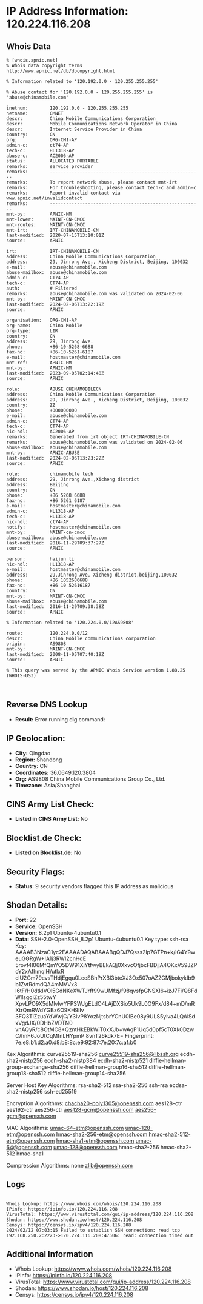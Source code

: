 # IP Address Information: 120.224.116.208

## Whois Data
```
% [whois.apnic.net]
% Whois data copyright terms    http://www.apnic.net/db/dbcopyright.html

% Information related to '120.192.0.0 - 120.255.255.255'

% Abuse contact for '120.192.0.0 - 120.255.255.255' is 'abuse@chinamobile.com'

inetnum:        120.192.0.0 - 120.255.255.255
netname:        CMNET
descr:          China Mobile Communications Corporation
descr:          Mobile Communications Network Operator in China
descr:          Internet Service Provider in China
country:        CN
org:            ORG-CM1-AP
admin-c:        ct74-AP
tech-c:         HL1318-AP
abuse-c:        AC2006-AP
status:         ALLOCATED PORTABLE
remarks:        service provider
remarks:        --------------------------------------------------------
remarks:        To report network abuse, please contact mnt-irt
remarks:        For troubleshooting, please contact tech-c and admin-c
remarks:        Report invalid contact via www.apnic.net/invalidcontact
remarks:        --------------------------------------------------------
mnt-by:         APNIC-HM
mnt-lower:      MAINT-CN-CMCC
mnt-routes:     MAINT-CN-CMCC
mnt-irt:        IRT-CHINAMOBILE-CN
last-modified:  2020-07-15T13:10:01Z
source:         APNIC

irt:            IRT-CHINAMOBILE-CN
address:        China Mobile Communications Corporation
address:        29, Jinrong Ave., Xicheng District, Beijing, 100032
e-mail:         abuse@chinamobile.com
abuse-mailbox:  abuse@chinamobile.com
admin-c:        CT74-AP
tech-c:         CT74-AP
auth:           # Filtered
remarks:        abuse@chinamobile.com was validated on 2024-02-06
mnt-by:         MAINT-CN-CMCC
last-modified:  2024-02-06T13:22:19Z
source:         APNIC

organisation:   ORG-CM1-AP
org-name:       China Mobile
org-type:       LIR
country:        CN
address:        29, Jinrong Ave.
phone:          +86-10-5268-6688
fax-no:         +86-10-5261-6187
e-mail:         hostmaster@chinamobile.com
mnt-ref:        APNIC-HM
mnt-by:         APNIC-HM
last-modified:  2023-09-05T02:14:48Z
source:         APNIC

role:           ABUSE CHINAMOBILECN
address:        China Mobile Communications Corporation
address:        29, Jinrong Ave., Xicheng District, Beijing, 100032
country:        ZZ
phone:          +000000000
e-mail:         abuse@chinamobile.com
admin-c:        CT74-AP
tech-c:         CT74-AP
nic-hdl:        AC2006-AP
remarks:        Generated from irt object IRT-CHINAMOBILE-CN
remarks:        abuse@chinamobile.com was validated on 2024-02-06
abuse-mailbox:  abuse@chinamobile.com
mnt-by:         APNIC-ABUSE
last-modified:  2024-02-06T13:23:22Z
source:         APNIC

role:           chinamobile tech
address:        29, Jinrong Ave.,Xicheng district
address:        Beijing
country:        CN
phone:          +86 5268 6688
fax-no:         +86 5261 6187
e-mail:         hostmaster@chinamobile.com
admin-c:        HL1318-AP
tech-c:         HL1318-AP
nic-hdl:        ct74-AP
notify:         hostmaster@chinamobile.com
mnt-by:         MAINT-cn-cmcc
abuse-mailbox:  abuse@chinamobile.com
last-modified:  2016-11-29T09:37:27Z
source:         APNIC

person:         haijun li
nic-hdl:        HL1318-AP
e-mail:         hostmaster@chinamobile.com
address:        29,Jinrong Ave, Xicheng district,beijing,100032
phone:          +86 1052686688
fax-no:         +86 10 52616187
country:        CN
mnt-by:         MAINT-CN-CMCC
abuse-mailbox:  abuse@chinamobile.com
last-modified:  2016-11-29T09:38:38Z
source:         APNIC

% Information related to '120.224.0.0/12AS9808'

route:          120.224.0.0/12
descr:          China Mobile communications corporation
origin:         AS9808
mnt-by:         MAINT-CN-CMCC
last-modified:  2008-11-05T07:40:19Z
source:         APNIC

% This query was served by the APNIC Whois Service version 1.88.25 (WHOIS-US3)



```
## Reverse DNS Lookup
- **Result:** Error running dig command: 

## IP Geolocation:
- **City:** Qingdao
- **Region:** Shandong
- **Country:** CN
- **Coordinates:** 36.0649,120.3804
- **Org:** AS9808 China Mobile Communications Group Co., Ltd.
- **Timezone:** Asia/Shanghai

## CINS Army List Check:
- **Listed in CINS Army List:** 
No

## Blocklist.de Check:
- **Listed on Blocklist.de:** 
No

## Security Flags:
- **Status:** 9 security vendors flagged this IP address as malicious

## Shodan Details:
- **Port:** 22
- **Service:** OpenSSH
- **Version:** 8.2p1 Ubuntu-4ubuntu0.1
- **Data:** SSH-2.0-OpenSSH_8.2p1 Ubuntu-4ubuntu0.1
Key type: ssh-rsa
Key: AAAAB3NzaC1yc2EAAAADAQABAAABgQDJ7Qsss2lp7GTPn+k/lG4Y9weuGGRgW+IA1j3RWI2cnHdE
5rovf4l06MfQmYO5DW91XiYtfwyBEkAQj0XxvcOfjbcFBDjjA4OKxV59JZPoY2xAfhmqlH/utlxR
clU2Gm79evsTHdjEgqu0LceSBhPrXBl3bteXJ3Ox507oAZ2GMjbokykIb9b1ZvtRdmdQA4mMVVx3
l6tF/H0dtkIVOl5GdNKeXWTJrff99wUMfzj/f98qvsfpGNSXI6+izJ7Fi/Q8FdWllsggiZz55twY
XpvLPO9X5dMlvlwYFPSWJgELdO4LAjDXSio5Uk9L0O9Fx/d84+mD/mRXtrQmRWdYGBz6O9KH9iIv
3FQ3TiZzuaYdWwjC/Y3IvP8YozNjtsbrYCnU0IBe08y9ULS5yiva4LQAlSdxVgdJX/0DHbZVDTN0
vnAQyR/c8OtMC8+QzntHkEBkWiT0xXJb+wAgF1Uq5d0pf5cT0Xk0DzwC/hnF6JoUtCqMfnLHYpmP
8vnT26kdk7E=
Fingerprint: 7e:e8:b1:d2:a0:d8:b8:8c:e9:92:87:7e:20:7c:af:b0

Kex Algorithms:
	curve25519-sha256
	curve25519-sha256@libssh.org
	ecdh-sha2-nistp256
	ecdh-sha2-nistp384
	ecdh-sha2-nistp521
	diffie-hellman-group-exchange-sha256
	diffie-hellman-group16-sha512
	diffie-hellman-group18-sha512
	diffie-hellman-group14-sha256

Server Host Key Algorithms:
	rsa-sha2-512
	rsa-sha2-256
	ssh-rsa
	ecdsa-sha2-nistp256
	ssh-ed25519

Encryption Algorithms:
	chacha20-poly1305@openssh.com
	aes128-ctr
	aes192-ctr
	aes256-ctr
	aes128-gcm@openssh.com
	aes256-gcm@openssh.com

MAC Algorithms:
	umac-64-etm@openssh.com
	umac-128-etm@openssh.com
	hmac-sha2-256-etm@openssh.com
	hmac-sha2-512-etm@openssh.com
	hmac-sha1-etm@openssh.com
	umac-64@openssh.com
	umac-128@openssh.com
	hmac-sha2-256
	hmac-sha2-512
	hmac-sha1

Compression Algorithms:
	none
	zlib@openssh.com


## Logs
```

Whois Lookup: https://www.whois.com/whois/120.224.116.208
IPinfo: https://ipinfo.io/120.224.116.208
VirusTotal: https://www.virustotal.com/gui/ip-address/120.224.116.208
Shodan: https://www.shodan.io/host/120.224.116.208
Censys: https://censys.io/ipv4/120.224.116.208
2024/02/12 07:03:15 Failed to establish SSH connection: read tcp 192.168.250.2:2223->120.224.116.208:47506: read: connection timed out

```
## Additional Information
- Whois Lookup: https://www.whois.com/whois/120.224.116.208
- IPinfo: https://ipinfo.io/120.224.116.208
- VirusTotal: https://www.virustotal.com/gui/ip-address/120.224.116.208
- Shodan: https://www.shodan.io/host/120.224.116.208
- Censys: https://censys.io/ipv4/120.224.116.208

